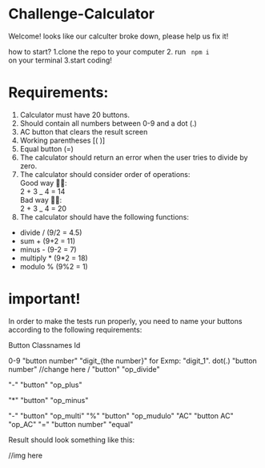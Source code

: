 # Challenge-Calculator

Welcome!
looks like our calculter broke down, please help us fix it!

how to start?
1.clone the repo to your computer 2. run <code> npm i </code> on your terminal
3.start coding!

# Requirements:

1. Calculator must have 20 buttons.
2. Should contain all numbers between 0-9 and a dot (.)
3. AC button that clears the result screen
4. Working parentheses [( )]
5. Equal button (=)
6. The calculator should return an error when the user tries to divide by zero.
7. The calculator should consider order of operations: </br>
   Good way 👍🏿: </br>
   2 + 3 _ 4 = 14 </br>
   Bad way 👎🏿: </br>
   2 + 3 _ 4 = 20 </br>
8. The calculator should have the following functions: </br>

- divide / (9/2 = 4.5)
- sum + (9+2 = 11)
- minus - (9-2 = 7)
- multiply * (9*2 = 18)
- modulo % (9%2 = 1)

# important!

In order to make the tests run properly, you need to name your buttons according to the following requirements:

Button Classnames Id

0-9 "button number" "digit\_{the number}" for Exmp: "digit_1".
dot(.) "button number" //change here
/ "button" "op_divide"

"-" "button" "op_plus"

"\*" "button" "op_minus"

"-" "button" "op_multi"
"%" "button" "op_mudulo"
"AC" "button AC" "op_AC"
"=" "button number" "equal"

Result should look something like this:

//img here
